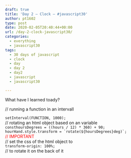 ```yaml
---
draft: true
title: 'Day 2 – Clock – #javascript30'
author: pt1602
type: post
date: 2020-02-05T20:40:44+00:00
url: /day-2-clock-javascript30/
categories:
  - everything
  - javascript30
tags:
  - 30 days of javascript
  - clock
  - day
  - day 2
  - day2
  - javascript
  - javascript30

---
```

What have I learned toady?

// running a function in an intervall

<div>
  <code>setInterval(FUNCTION, 1000);</code>
</div>

<div>
</div>

<div>
  // rotating an html object based on an variable
</div>

<div>
</div>

<div>
  <div>
    <code>consthoursDegrees = ((hours / 12) * 360) + 90;</code><br /> <code>hourHand.style.transform = `rotate(${hoursDegrees}deg)`;</code>
  </div>
</div>

<div>
</div>

<div>
  <span style="color: #ff0000;">// IMPORTANT</span>
</div>

<div>
  // set the css of the html object to
</div>

<div>
</div>

<div>
  <div>
    <code>transform-origin: 100%;</code>
  </div>
</div>

<div>
</div>

<div>
</div>

<div>
  <div>
    // to rotate it on the back of it
  </div>
  
  <div>
    <div>
    </div>
  </div>
</div>

<div>
  <div>
  </div>
</div>